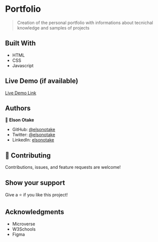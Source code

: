 # Portfolio

> Creation of the personal portfolio with informations about tecnichal knowledge and samples of projects


## Built With

- HTML
- CSS
- Javascript

## Live Demo (if available)

[Live Demo Link](https://livedemo.com)


## Authors

👤 **Elson Otake**

- GitHub: [@elsonotake](https://github.com/elsonotake)
- Twitter: [@elsonotake](https://twitter.com/elsonotake)
- LinkedIn: [elsonotake](https://linkedin.com/in/elsonotake)


## 🤝 Contributing

Contributions, issues, and feature requests are welcome!


## Show your support

Give a ⭐️ if you like this project!


## Acknowledgments

- Microverse
- W3Schools
- Figma

